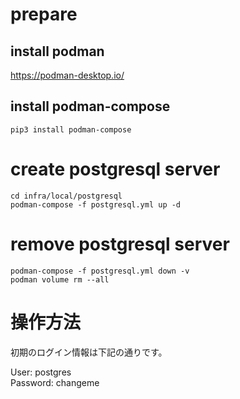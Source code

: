 # prepare
## install podman
https://podman-desktop.io/

## install podman-compose
```
pip3 install podman-compose
```

# create postgresql server
```
cd infra/local/postgresql
podman-compose -f postgresql.yml up -d
```

# remove postgresql server
```
podman-compose -f postgresql.yml down -v
podman volume rm --all
```

# 操作方法
初期のログイン情報は下記の通りです。

User: postgres  
Password: changeme